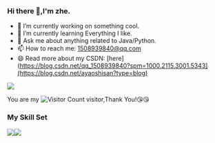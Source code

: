 ### Hi there 👋,I'm zhe.

- 🔭 I’m currently working on something cool.
- 🌱 I’m currently learning Everything I like.
- 💬 Ask me about anything related to Java/Python.
- 📫 How to reach me: 1508939840@qq.com
- 😄 Read more about my CSDN: [here](https://blog.csdn.net/qq_1508939840?spm=1000.2115.3001.5343](https://blog.csdn.net/ayaoshisan?type=blog)

![](https://github-readme-stats.vercel.app/api?username=florencein&show_icons=true&theme=transparent)

You are my ![Visitor Count](https://profile-counter.glitch.me/1508939840@qq.com/count.svg) visitor,Thank You!:kissing_heart::kissing_heart:

### My Skill Set

![](https://img.shields.io/badge/Java-ED8B00?style=for-the-badge&logo=openjdk&logoColor=white)![](https://img.shields.io/badge/Python-3776AB?style=for-the-badge&logo=python&logoColor=white)

